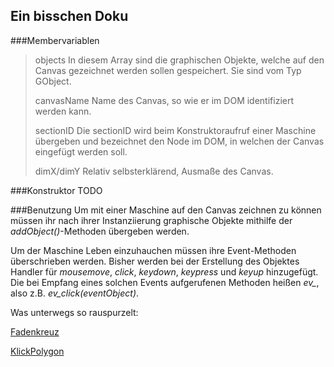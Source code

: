 Ein bisschen Doku
-----------------
###Membervariablen
> objects
> In diesem Array sind die graphischen Objekte, welche auf den Canvas gezeichnet werden sollen gespeichert. Sie sind vom Typ GObject.
>
> canvasName
> Name des Canvas, so wie er im DOM identifiziert werden kann.
>
> sectionID
> Die sectionID wird beim Konstruktoraufruf einer Maschine übergeben und bezeichnet den Node im DOM, in welchen der Canvas eingefügt werden soll.
>
> dimX/dimY
> Relativ selbsterklärend, Ausmaße des Canvas.

###Konstruktor
TODO

###Benutzung
Um mit einer Maschine auf den Canvas zeichnen zu können müssen ihr nach ihrer Instanziierung graphische Objekte mithilfe der *addObject()*-Methoden übergeben werden.

Um der Maschine Leben einzuhauchen müssen ihre Event-Methoden überschrieben werden. Bisher werden bei der Erstellung des Objektes Handler für *mousemove*, *click*, *keydown*, *keypress* und *keyup* hinzugefügt. Die bei Empfang eines solchen Events aufgerufenen Methoden heißen *ev_<event>*, also z.B. *ev_click(eventObject)*.


Was unterwegs so rauspurzelt:

[Fadenkreuz](https://page.mi.fu-berlin.de/juliando/Maschine/Spielplatz/Fadenkreuz.htm)

[KlickPolygon](https://page.mi.fu-berlin.de/juliando/Maschine/Spielplatz/KlickPolygon.htm)